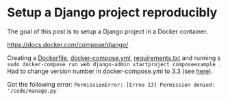 # Setup a Django project reproducibly

The goal of this post is to setup a Django project in a Docker container.

https://docs.docker.com/compose/django/

Creating a [Dockerfile](), [docker-compose.yml](), [requirements.txt]() and running `$ sudo docker-compose run web django-admin startproject composeexample .` Had to change version number in docker-compose.yml to 3.3 (see [here](9.md)).

Got the following error: `PermissionError: [Errno 13] Permission denied: '/code/manage.py'`



